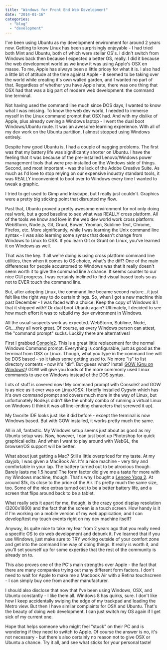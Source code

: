 ```yaml
---
title: "Windows for Front End Web Development"
date: "2014-01-16"
categories:
  - "blog"
  - "development"
---
```


I've been using Ubuntu as my development environment for around 2 years now. Getting to know Linux has been surprisingly enjoyable - I had tried both Mint and Ubuntu, both of which were stellar OS's. I didn't switch from Windows back then because I expected a better OS, really. I did it because the web development world as we know it was using Apple's OSX en masse. To me, Apple has always been a little pricey for what it is. I also had a little bit of attitude at the time against Apple - it seemed to be taking over the world while creating it's own walled garden, and I wanted no part of that. Regardless of whether you have Apple hate, there was one thing that OSX had that was a big part of modern web development: the command line terminal.

Not having used the command line much since DOS days, I wanted to know what I was missing. To know the web dev world, I needed to immerse myself in the Linux command prompt that OSX had. And with my dislike of Apple, plus already owning a Windows laptop - I went the dual boot Windows/Ubuntu route. It was an awesome learning experience. With all of my dev work on the Ubuntu partition, I almost stopped using Windows entirely.

Despite how good Ubuntu is, I had a couple of nagging problems. The first was that my battery life was significantly shorter on Ubuntu. I have the feeling that it was because of the pre-installed Lenovo/Windows power management tools that were pre-installed on the Windows side of things. Second, and most important - was the lack of the Adobe Creative Suite. As much as I'd love to stop relying on our expensive industry standard tools, it was REALLY inconvenient to boot over to Windows every time I wanted to tweak a graphic.

I tried to get used to Gimp and Inkscape, but I really just couldn't. Graphics were a pretty big sticking point that disrupted my flow.

Past that, Ubuntu proved a pretty awesome environment for not only doing real work, but a good baseline to see what was REALLY cross platform. All of the tools we know and love in the web dev world work cross platform: WebStorm, Node.js, Git, Grunt, Bower, Yeoman, Sublime Text, Chrome, Firefox, etc. More significantly, while I was learning the Unix command line syntax - I was also learning some syntax that doesn't change from Windows to Linux to OSX. If you learn Git or Grunt on Linux, you've learned it on Windows as well.

That was the key. If all we're doing is using cross platform command line utilities, then when it comes to OS choice, what's the diff? One of the main differences for people accustomed to Windows was that it really doesn't seem worth it to give the command line a chance. It seems counter to our nice GUI progress. I was certainly inclined to find visual based tools so as not to EVER touch the command line.

But, after adopting Linux, the command line became second nature...it just felt like the right way to do certain things. So, when I got a new machine this past December - I was faced with a choice. Keep the copy of Windows 8.1 that it shipped with? Or dual boot Ubuntu again? Ultimately, I decided to see how much effort it was to rebuild my dev environment in Windows.

All the usual suspects work as expected. WebStorm, Sublime, Node, Git....they all work great. Of course, as every Windows person can attest, the "command prompt" sucks. Luckily there are alternatives!

First I grabbed [Console2](http://sourceforge.net/projects/console/). This is a great little replacement for the normal Windows Command prompt. Everything is configurable, just as good as the terminal from OSX or Linux. Though, what you type in the command line will be DOS based - so it takes some getting used to. No more "ls" to list directory contents - now it's "dir". But guess what? Install [GOW (Gnu on Windows)](http://blogs.msdn.com/b/matt-harrington/archive/2012/06/03/run-gnu-commands-on-windows-with-gow.aspx)! GOW will give you loads of the more commonly used Linux commands to use on Windows instead of the DOS syntax.

Lots of stuff is covered now! My command prompt with Console2 and GOW is as nice as it ever was on Linux/OSX. I briefly installed Cygwin which has it's own command prompt and covers much more in the way of Linux, but unfortunately Node.js didn't like the unholy combo of running a virtual Linux on Windows (I think it was all line-ending characters that screwed it up).

My favorite IDE looks just like it did before - except the terminal is now Windows based. But with GOW installed, it works pretty much the same.

All in all, fantastic. My Windows setup seems just about as good as my Ubuntu setup was. Now, however, I can just boot up Photoshop for quick graphical edits. And when I want to play around with WebGL, the browser/OS support will be better.

What about just getting a Mac? Still a little overpriced for my taste. At my dayjob, I was given a MacBook Air. It's a nice machine - very tiny and comfortable in your lap. The battery turned out to be atrocious though. Barely lasts me 1.5 hours! The form factor did give me a taste for more with my Windows machine, though. That's why I bought a [Lenovo Yoga 2](http://shop.lenovo.com/us/en/laptops/ideapad/yoga/yoga-2-pro/). At around $1k, its close to the price of the Air. It's pretty much the same size, too. Some of the nice extras turned out to be a better battery life, and a screen that flips around back to be a tablet.

What really sets it apart for me, though, is the crazy good display resolution (3200x1800) and the fact that the screen is a touch screen. How handy is it if I'm working on a mobile version of my web application, and I can develop/test my touch events right on my dev machine itself?

Anyway, its quite nice to take my fear from 2 years ago that you really need a specific OS to do web development and debunk it. I've learned that if you use Windows, just make sure to TRY working outside of your comfort zone and get into the command line way of doing things. It really is worth it, and you'll set yourself up for some expertise that the rest of the community is already on to.

This also proves one of the PC's main strengths over Apple - the fact that there are many companies trying out many different form factors. I don't need to wait for Apple to make me a Macbook Air with a Retina touchscreen - I can simply buy one from another manufacturer.

I should also disclose that now that I've been using Windows, OSX, and Ubuntu constantly - I like them all. Windows 8 has quirks, sure. I don't like how I keep accidentally swiping the edge of my trackpad and loading the Metro view. But then I have similar complaints for OSX and Ubuntu. That's the beauty of doing web development. I can just switch my OS again if I get sick of my current one.

Hope that helps someone who might feel "stuck" on their PC and is wondering if they need to switch to Apple. Of course the answer is no, it's not necessary - but there's also certainly no reason not to give OSX or Ubuntu a chance. Try it all, and see what sticks for your personal taste!
